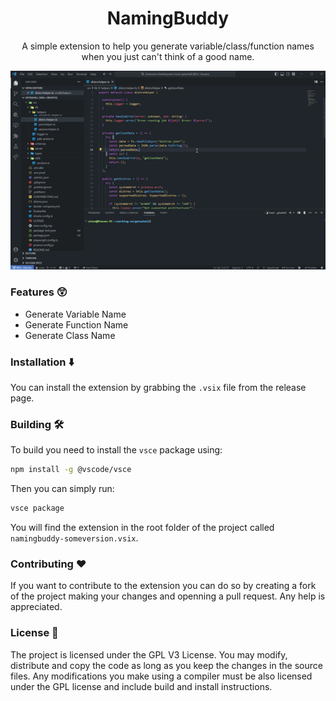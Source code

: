 <div align="center">
    <h1>NamingBuddy</h1>
    <p>A simple extension to help you generate variable/class/function names when you just can't think of a good name.</p>
    <img src="./images/usage.gif" />
</div>

### Features 😲

- Generate Variable Name
- Generate Function Name
- Generate Class Name

### Installation ⬇️

You can install the extension by grabbing the `.vsix` file from the release page.

### Building 🛠️

To build you need to install the `vsce` package using:

```bash
npm install -g @vscode/vsce
```

Then you can simply run:

```bash
vsce package
```

You will find the extension in the root folder of the project called `namingbuddy-someversion.vsix`.

### Contributing ❤️

If you want to contribute to the extension you can do so by creating a fork of the project making your changes and openning a pull request. Any help is appreciated.

### License 📜

The project is licensed under the GPL V3 License. You may modify, distribute and copy the code as long as you keep the changes in the source files. Any modifications you make using a compiler must be also licensed under the GPL license and include build and install instructions.
